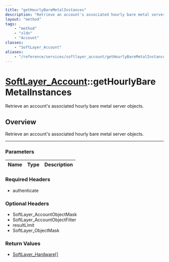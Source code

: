 ```yaml
---
title: "getHourlyBareMetalInstances"
description: "Retrieve an account's associated hourly bare metal server objects."
layout: "method"
tags:
    - "method"
    - "sldn"
    - "Account"
classes:
    - "SoftLayer_Account"
aliases:
    - "/reference/services/softlayer_account/getHourlyBareMetalInstances"
---
```

# [SoftLayer_Account](/reference/services/SoftLayer_Account)::getHourlyBareMetalInstances


Retrieve an account's associated hourly bare metal server objects.


## Overview 
Retrieve an account's associated hourly bare metal server objects.

-----

### Parameters 
|Name | Type | Description |
| --- | --- | --- |


### Required Headers
* authenticate


### Optional Headers
* SoftLayer_AccountObjectMask
* SoftLayer_AccountObjectFilter
* resultLimit
* SoftLayer_ObjectMask

### Return Values
* <a href='/reference/datatypes/SoftLayer_Hardware'>SoftLayer_Hardware[] </a>




